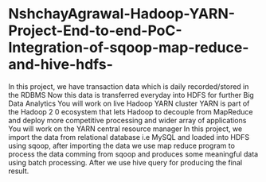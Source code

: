 # NshchayAgrawal-Hadoop-YARN-Project-End-to-end-PoC-Integration-of-sqoop-map-reduce-and-hive-hdfs-
In this project, we have transaction data which is daily recorded/stored in the RDBMS Now this data is transferred everyday into HDFS for further Big Data Analytics You will work on live Hadoop YARN cluster YARN is part of the Hadoop 2 0 ecosystem that lets Hadoop to decouple from MapReduce and deploy more competitive processing and wider array of applications You will work on the YARN central resource manager
In this project, we import the data  from relational database i.e MySQL and loaded into HDFS using sqoop, after importing the data we use map reduce program to process the data comming from sqoop and produces some meaningful data using batch processing. After we use hive query for producing the final result.
